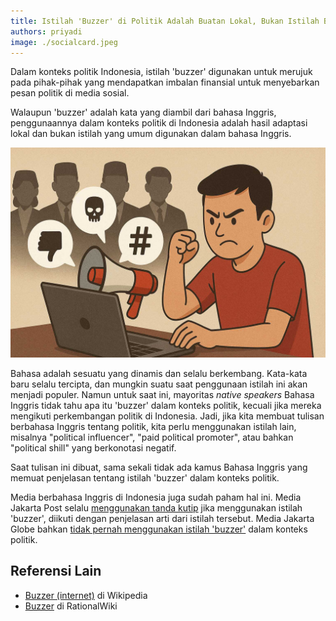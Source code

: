 ```yaml
---
title: Istilah 'Buzzer' di Politik Adalah Buatan Lokal, Bukan Istilah Bahasa Inggris
authors: priyadi
image: ./socialcard.jpeg
---
```


Dalam konteks politik Indonesia, istilah 'buzzer' digunakan untuk merujuk pada
pihak-pihak yang mendapatkan imbalan finansial untuk menyebarkan pesan
politik di media sosial.

Walaupun 'buzzer' adalah kata yang diambil dari bahasa Inggris, penggunaannya
dalam konteks politik di Indonesia adalah hasil adaptasi lokal dan bukan istilah
yang umum digunakan dalam bahasa Inggris.

![Buzzer](./buzzer.jpg)

<!-- truncate -->

Bahasa adalah sesuatu yang dinamis dan selalu berkembang. Kata-kata baru selalu
tercipta, dan mungkin suatu saat penggunaan istilah ini akan menjadi populer.
Namun untuk saat ini, mayoritas *native speakers* Bahasa Inggris tidak tahu apa
itu 'buzzer' dalam konteks politik, kecuali jika mereka mengikuti perkembangan
politik di Indonesia. Jadi, jika kita membuat tulisan berbahasa Inggris tentang
politik, kita perlu menggunakan istilah lain, misalnya "political influencer",
"paid political promoter", atau bahkan "political shill" yang berkonotasi
negatif.

Saat tulisan ini dibuat, sama sekali tidak ada kamus Bahasa Inggris yang memuat
penjelasan tentang istilah 'buzzer' dalam konteks politik.

Media berbahasa Inggris di Indonesia juga sudah paham hal ini. Media Jakarta
Post selalu [menggunakan tanda
kutip](https://www.google.com/search?q=site%3Awww.thejakartapost.com+%22buzzer%22)
jika menggunakan istilah 'buzzer', diikuti dengan penjelasan arti dari istilah
tersebut. Media Jakarta Globe bahkan [tidak pernah menggunakan istilah
'buzzer'](https://www.google.com/search?q=site%253Ajakartaglobe.id+%22buzzer%22)
dalam konteks politik.

## Referensi Lain

* [Buzzer (internet)](https://en.wikipedia.org/wiki/Buzzer_(internet)) di Wikipedia
* [Buzzer](https://rationalwiki.org/wiki/Buzzer) di RationalWiki